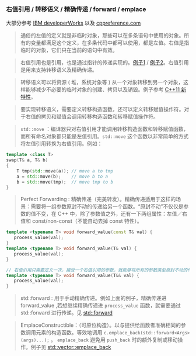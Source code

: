 ### 右值引用 / 转移语义 / 精确传递 / forward / emplace

大部分参考 [IBM developerWorks](https://www.ibm.com/developerworks/cn/aix/library/1307_lisl_c11/index.html) 以及 [cppreference.com](https://zh.cppreference.com/w/%E9%A6%96%E9%A1%B5)

> 通俗的左值的定义就是非临时对象，那些可以在多条语句中使用的对象。所有的变量都满足这个定义，在多条代码中都可以使用，都是左值。右值是指临时的对象，它们只在当前的语句中有效。

> 右值引用也是引用，也是通过指针的传递实现的。[例子1](https://blog.csdn.net/xi_niuniu/article/details/50241227) / [例子2](http://kiritow.com/blog/archives/259)。右值引用是用来支持转移语义及精确传递。

> 转移语义可以将资源 ( 堆，系统对象等 ) 从一个对象转移到另一个对象，这样能够减少不必要的临时对象的创建、拷贝以及销毁。例子参考 [C++11 新特性](https://coolshell.cn/articles/5265.html)。

> 要实现转移语义，需要定义转移构造函数，还可以定义转移赋值操作符。对于右值的拷贝和赋值会调用转移构造函数和转移赋值操作符。

>  `std::move` ：编译器只对右值引用才能调用转移构造函数和转移赋值函数，而所有命名对象都只能是左值引用。`std::move` 这个函数以非常简单的方式将左值引用转换为右值引用。例如：

```C++
template <class T> 
swap(T& a, T& b) 
{ 
    T tmp(std::move(a)); // move a to tmp 
    a = std::move(b);    // move b to a 
    b = std::move(tmp);  // move tmp to b 
}
```

> Perfect Forwarding : 精确传递（完美转发）。精确传递适用于这样的场景：需要将一组参数原封不动的传递给另一个函数。“原封不动”不仅仅是参数的值不变，在 C++ 中，除了参数值之外，还有一下两组属性：左值／右值和 const/non-const（不能自动去掉 const 特性）。

``` C++
template <typename T> void forward_value(const T& val) { 
   process_value(val); 
} 
template <typename T> void forward_value(T& val) { 
   process_value(val); 
}

// 右值引用只需要定义一次，接受一个右值引用的参数，就能够将所有的参数类型原封不动的传递给目标函数。
template <typename T> void forward_value(T&& val) { 
   process_value(val); 
}
```

> std::forward : 用于手动精确传递。例如上面的例子，精确传递进 forward_value ,若想继续精确传递进 `process_value` 函数，就需要通过 std::forward 进行传递。见 [std::forward](https://zh.cppreference.com/w/cpp/utility/forward)

> EmplaceConstructible：（可原位构造）。以与提供给函数者准确相同的参数调用元素的构造函数。等效地调用 `c.emplace_back(std::forward<Args>(args)...);` 。 `emplace_back` 避免用 `push_back` 时的额外复制或移动操作。例子见 [std::vector::emplace_back](https://zh.cppreference.com/w/cpp/container/vector/emplace_back)